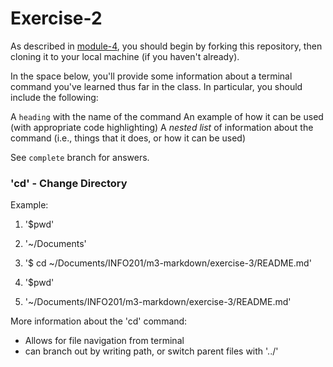 # Exercise-2

As described in [module-4](https://github.com/INFO-201/m4-git-intro), you should begin by forking this repository, then cloning it to your local machine (if you haven't already).

In the space below, you'll provide some information about a terminal command you've learned thus far in the class. In particular, you should include the following:

A `heading` with the name of the command
An example of how it can be used (with appropriate code highlighting)
A _nested list_ of information about the command (i.e., things that it does, or how it can be used)

See `complete` branch for answers.

### 'cd' - Change Directory
Example:

1. '$pwd'

2. '~/Documents'

3. '$ cd ~/Documents/INFO201/m3-markdown/exercise-3/README.md'

4. '$pwd'

5. '~/Documents/INFO201/m3-markdown/exercise-3/README.md'

More information about the 'cd' command:
- Allows for file navigation from terminal
- can branch out by writing path, or switch parent files with '../'
